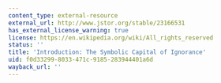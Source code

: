 ```yaml
---
content_type: external-resource
external_url: http://www.jstor.org/stable/23166531
has_external_license_warning: true
license: https://en.wikipedia.org/wiki/All_rights_reserved
status: ''
title: 'Introduction: The Symbolic Capital of Ignorance'
uid: f0d33299-8033-471c-9185-283944401a6d
wayback_url: ''
---
```

